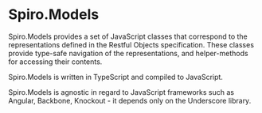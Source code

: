 Spiro.Models
============

Spiro.Models provides a set of JavaScript classes that correspond to the representations defined in the Restful Objects specification.  These classes provide type-safe navigation of the representations, and helper-methods for accessing their contents. 

Spiro.Models is written in TypeScript and compiled to JavaScript.  

Spiro.Models is agnostic in regard to JavaScript frameworks such as Angular, Backbone, Knockout  -  it depends only on the Underscore library.
